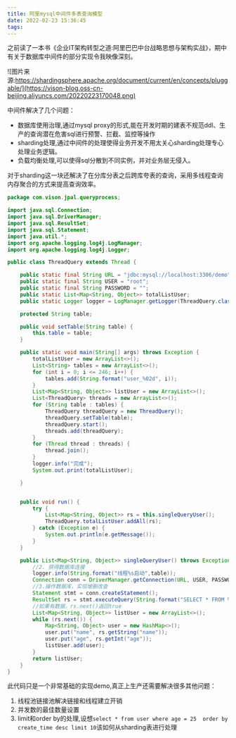```yaml
---
title: 阿里mysql中间件多表查询模型
date: 2022-02-23 15:36:45
tags:
---
```


之前读了一本书《企业IT架构转型之道:阿里巴巴中台战略思想与架构实战》，期中有关于数据库中间件的部分实现令我映像深刻。

![图片来源:https://shardingsphere.apache.org/document/current/en/concepts/pluggable/](https://vison-blog.oss-cn-beijing.aliyuncs.com/20220223170048.png)

中间件解决了几个问题：

- 数据库使用治理,通过mysql proxy的形式,能在开发时期的建表不规范ddl、生产的查询潜在危害sql进行预警、拦截、监控等操作
- sharding处理,通过中间件的处理使得业务开发不用太关心sharding处理专心处理业务逻辑。
- 负载均衡处理,可以使得sql分散到不同实例，并对业务层无侵入。

对于sharding这一块还解决了在分库分表之后跨库夸表的查询，采用多线程查询内存聚合的方式来提高查询效率。

```java
package com.vison.jpal.queryprocess;

import java.sql.Connection;
import java.sql.DriverManager;
import java.sql.ResultSet;
import java.sql.Statement;
import java.util.*;
import org.apache.logging.log4j.LogManager;
import org.apache.logging.log4j.Logger;

public class ThreadQuery extends Thread {

    public static final String URL = "jdbc:mysql://localhost:3306/demo";
    public static final String USER = "root";
    public static final String PASSWORD = "";
    public static List<Map<String, Object>> totalListUser;
    public static Logger logger = LogManager.getLogger(ThreadQuery.class.getName());

    protected String table;

    public void setTable(String table) {
        this.table = table;
    }

    public static void main(String[] args) throws Exception {
        totalListUser = new ArrayList<>();
        List<String> tables = new ArrayList<>();
        for (int i = 0; i <= 246; i++) {
            tables.add(String.format("user_%02d", i));
        }
        List<Map<String, Object>> listUser = new ArrayList<>();
        List<ThreadQuery> threads = new ArrayList<>();
        for (String table : tables) {
            ThreadQuery threadQuery = new ThreadQuery();
            threadQuery.setTable(table);
            threadQuery.start();
            threads.add(threadQuery);
        }
        for (Thread thread : threads) {
            thread.join();
        }
        logger.info("完成");
        System.out.print(totalListUser);

    }


    public void run() {
        try {
            List<Map<String, Object>> rs = this.singleQueryUser();
            ThreadQuery.totalListUser.addAll(rs);
        } catch (Exception e) {
            System.out.println(e.getMessage());
        }
    }

    public List<Map<String, Object>> singleQueryUser() throws Exception {
        //2. 获得数据库连接
        logger.info(String.format("线程%s启动",table));
        Connection conn = DriverManager.getConnection(URL, USER, PASSWORD);
        //3.操作数据库，实现增删改查
        Statement stmt = conn.createStatement();
        ResultSet rs = stmt.executeQuery(String.format("SELECT * FROM %s WHERE `age` = 25 LIMIT 2 ",table));
        //如果有数据，rs.next()返回true
        List<Map<String, Object>> listUser = new ArrayList<>();
        while (rs.next()) {
            Map<String, Object> user = new HashMap<>();
            user.put("name", rs.getString("name"));
            user.put("age", rs.getInt("age"));
            listUser.add(user);
        }
        return listUser;
    }
}

```

此代码只是一个非常基础的实现demo,真正上生产还需要解决很多其他问题：

1. 线程池链接池解决链接和线程建立开销
2. 并发数的最佳数量设置
3. limit和order by的处理,设想`select * from user where age = 25  order by create_time desc limit 10`该如何从sharding表进行处理
